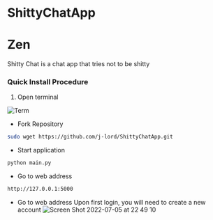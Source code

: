 # ShittyChatApp
# Zen
Shitty Chat is a chat app that tries not to be shitty

### Quick Install Procedure 
1. Open terminal 

![Term](https://user-images.githubusercontent.com/16051733/177457895-1600ca03-1ebb-4444-855c-f340526f8d50.png)

- Fork Repository
```bash 
sudo wget https://github.com/j-lord/ShittyChatApp.git
````
- Start application
```bash 
python main.py 
```
- Go to web address
```bash 
http://127.0.0.1:5000
```
- Go to web address
Upon first login, you will need to create a new account 
![Screen Shot 2022-07-05 at 22 49 10](https://user-images.githubusercontent.com/16051733/177464191-ee20d563-3079-4eae-b2be-b0e8d787317f.png)

